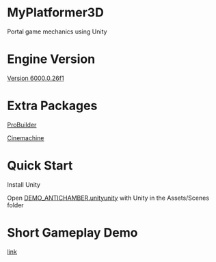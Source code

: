 # MyPlatformer3D
 Portal game mechanics using Unity

# Engine Version 
 [Version 6000.0.26f1](https://unity.com/releases/editor/whats-new/6000.0.26#installs)

# Extra Packages
 [ProBuilder](https://docs.unity3d.com/Packages/com.unity.probuilder@6.0/manual/index.html)
 
 [Cinemachine](https://unity.com/features/cinemachine)

 # Quick Start
 Install Unity
 
 Open [DEMO_ANTICHAMBER.unityunity](Assets/Scenes/) with Unity in the Assets/Scenes folder

# Short Gameplay Demo
 [link](https://www.youtube.com/watch?v=gfA73xbqRxA)
